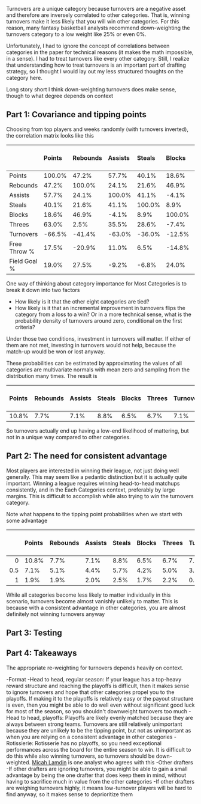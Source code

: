 Turnovers are a unique category because turnovers are a negative asset and therefore are inversely correlated to other categories. That is, winning turnovers make it less likely that you will win other categories. For this reason, many fantasy basketball analysts recommend down-weighting the turnovers category to a low weight like $25\%$ or even $0\%$.

Unfortunately, I had to ignore the concept of correlations between categories in the paper for technical reasons (it makes the math impossible, in a sense). I had to treat turnovers like every other category. Still, I realize that understanding how to treat turnovers is an important part of drafting strategy, so I thought I would lay out my less structured thoughts on the category here. 

Long story short I think down-weighting turnovers does make sense, though to what degree depends on context

## Part 1: Covariance and tipping points 
                                                        

Choosing from top players and weeks randomly (with turnovers inverted), the correlation matrix looks like this 

 |        | Points    | Rebounds    | Assists    | Steals    | Blocks    | Threes    | Turnovers    | Free Throe %   | Field Goal %   |
 |:-------|:-------|:-------|:-------|:-------|:-------|:-------|:-------|:---------|:---------|
 | Points    | 100.0% | 47.2%  | 57.7%  | 40.1%  | 18.6%  | 63.0%  | -66.5% | 17.5%    | 19.0%    |
 | Rebounds    | 47.2%  | 100.0% | 24.1%  | 21.6%  | 46.9%  | 2.5%   | -41.4% | -20.9%   | 27.5%    |
 | Assists    | 57.7%  | 24.1%  | 100.0% | 41.1%  | -4.1%  | 35.5%  | -63.0% | 11.0%    | -9.2%    |
 | Steals    | 40.1%  | 21.6%  | 41.1%  | 100.0% | 8.9%   | 28.6%  | -36.0% | 6.5%     | -6.8%    |
 | Blocks    | 18.6%  | 46.9%  | -4.1%  | 8.9%   | 100.0% | -7.4%  | -12.5% | -14.8%   | 24.0%    |
 | Threes    | 63.0%  | 2.5%   | 35.5%  | 28.6%  | -7.4%  | 100.0% | -34.2% | 21.0%    | -11.6%   |
 | Turnovers    | -66.5% | -41.4% | -63.0% | -36.0% | -12.5% | -34.2% | 100.0% | -4.7%    | 1.2%     |
 | Free Throw % | 17.5%  | -20.9% | 11.0%  | 6.5%   | -14.8% | 21.0%  | -4.7%  | 100.0%   | -13.8%   |
 | Field Goal % | 19.0%  | 27.5%  | -9.2%  | -6.8%  | 24.0%  | -11.6% | 1.2%   | -13.8%   | 100.0%   |

One way of thinking about category importance for Most Categories is to break it down into two factors
- How likely is it that the other eight categories are tied?
- How likely is it that an incremental improvement in turnovers flips the category from a loss to a win? Or in a more technical sense, what is the probability density of turnovers around zero, conditional on the first criteria? 

Under those two conditions, investment in turnovers will matter. If either of them are not met, investing in turnovers would not help, because the match-up would be won or lost anyway. 

These probabilities can be estimated by approximating the values of all categories are multivariate normals with mean zero and sampling from the distribution many times. The result is 

 | Points    | Rebounds    | Assists    | Steals    | Blocks    | Threes    | Turnovers    | Free Throe %   | Field Goal %   |
|:------|:------|:------|:------|:------|:------|:------|:---------|:---------|
| 10.8% | 7.7%  | 7.1%  | 8.8%  | 6.5%  | 6.7%  | 7.1%  | 7.2%     | 6.8%     |

So turnovers actually end up having a low-end likelihood of mattering, but not in a unique way compared to other categories. 

## Part 2: The need for consistent advantage

Most players are interested in winning their league, not just doing well generally. This may seem like a pedantic distinction but it is actually quite important. Winning a league requires winning head-to-head matchups consistently, and in the Each Categories context, preferably by large margins. This is difficult to accomplish while also trying to win the turnovers category. 

Note what happens to the tipping point probabilities when we start with some advantage


 |        | Points    | Rebounds    | Assists    | Steals    | Blocks    | Threes    | Turnovers    | Free Throe %   | Field Goal %   |
|----:|:------|:------|:------|:------|:------|:------|:------|:---------|:---------|
| 0   | 10.8% | 7.7%  | 7.1%  | 8.8%  | 6.5%  | 6.7%  | 7.1%  | 7.2%     | 6.8%     |
| 0.5 | 7.1%  | 5.1%  | 4.4%  | 5.7%  | 4.2%  | 5.0%  | 3.1%  | 4.6%     | 4.6%     |
| 1   | 1.9%  | 1.9%  | 2.0%  | 2.5%  | 1.7%  | 2.2%  | 0.4%  | 1.6%     | 1.8%     |'

While all categories become less likely to matter individually in this scenario, turnovers become almost vanishly unlikely to matter. This is because with a consistent advantage in other categories, you are almost definitely not winning turnovers anyway

## Part 3: Testing 

## Part 4: Takeaways

The appropriate re-weighting for turnovers depends heavily on context. 

-Format 
  -Head to head, regular season: If your league has a top-heavy reward structure and reaching the playoffs is difficult, then it makes sense to ignore turnovers and hope that other categories propel you to the playoffs. If making it to the playoffs is relatively easy or the payout structure is even, then you might be able to do well even without significant good luck for most of the season, so you shouldn't downweight turnovers too much 
  -Head to head, playoffs: Playoffs are likely evenly matched because they are always between strong teams. Turnovers are still relatively unimportant because they are unlikely to be the tipping point, but not as unimportant as when you are relying on a consistent advantage in other categories
  -Rotissierie: Rotisserie has no playoffs, so you need exceptional performances across the board for the entire season to win. It is difficult to do this while also winning turnovers, so turnovers should be  down-weighted. [Micah Lamdin](https://hashtagbasketball.com/fantasy-basketball/content/how-to-play-fantasy-basketball-rotisserie) is one analyst who agrees with this
-Other drafters
  -If other drafters are ignoring turnovers, you might be able to gain a small advantage by being the one drafter that does keep them in mind, without having to sacrifice much in value from the other categories
  -If other drafters are weighing turnovers highly, it means low-turnover players will be hard to find anyway, so it makes sense to deprioritize them 
